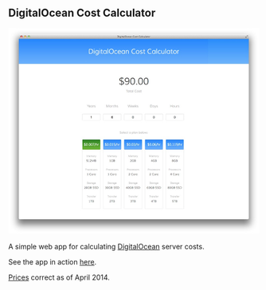 ## DigitalOcean Cost Calculator

![](screenshot.jpg)

A simple web app for calculating [DigitalOcean](https://www.digitalocean.com) server costs.

See the app in action [here](http://alssndro.github.io/digital-ocean-calc/).

[Prices](https://www.digitalocean.com/pricing/) correct as of April 2014.
